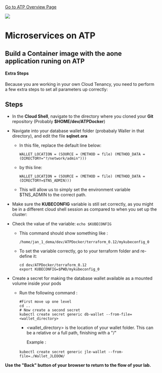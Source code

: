[Go to ATP Overview Page](../../ATP/readme.md)

![](../../common/images/customer.logo2.png)
# Microservices on ATP

## Build a Container image with the aone application runing on ATP

#### **Extra Steps**

Because you are working in your own Cloud Tenancy, you need to perform a few extra steps to set all parameters up correctly:

## Steps

- In the **Cloud Shell**, navigate to the directory where you cloned your **Git** repository (Probably **$HOME/dev/ATPDocker**)

- Navigate into your database wallet folder (probabaly Waller in that directory), and edit the file **sqlnet.ora** 

  - In this file, replace the default line below:

    ```
    WALLET_LOCATION = (SOURCE = (METHOD = file) (METHOD_DATA = (DIRECTORY="?/network/admin")))
    ```

  - by this line:

    ```
    WALLET_LOCATION = (SOURCE = (METHOD = file) (METHOD_DATA = (DIRECTORY=$TNS_ADMIN)))
    ```

  - This will allow us to simply set the environment variable $TNS_ADMIN to the correct path.




- Make sure the **KUBECONFIG** variable is still set correctly, as you might be in a different cloud shell session as compared to when you set up the cluster:

- Check the value of the variable: 
  `echo $KUBECONFIG`
  
  
    - This command should show something like : 
    
      `/home/jan_1_dema/dev/ATPDocker/terraform_0.12/mykubeconfig_0`
    
  - To set the variable correctly, go to your terraform folder and re-define it:
  

      ```
      cd dev/ATPDocker/terraform_0.12
      export KUBECONFIG=$PWD/mykubeconfig_0
      ```
  
- Create a secret for making the database wallet available as a mounted volume inside your pods

  - Run the following command :

    ```
    #First move up one level
    cd ..
    # Now create a second secret
    kubectl create secret generic db-wallet --from-file=<wallet_directory>
    ```

    - <wallet_directory> is the location of your wallet folder.  This can be a relative or a full path, finishing with a "/"

      Example : 

    ​              `kubectl create secret generic jle-wallet --from-file=./Wallet_JLEOOW/`

    



**Use the "Back" button of your browser to return to the flow of your lab.**